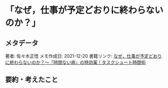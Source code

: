 # 「なぜ，仕事が予定どおりに終わらないのか？」

## メタデータ

著者: 佐々木正悟
メモ作成日: 2021-12-20
書籍リンク: [なぜ，仕事が予定どおりに終わらないのか？～「時間ない病」の特効薬！タスクシュート時間術](https://www.amazon.co.jp/dp/B00JIL942M/ref=dp-kindle-redirect?_encoding=UTF8&btkr=1)

## 要約・考えたこと

